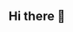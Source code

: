## Hi there 👋

<!--
**sanchit-lamba/sanchit-lamba** is a ✨ _special_ ✨ repository because its `README.md` (this file) appears on your GitHub profile.

Here are some ideas to get you started:

- 🔭 I’m currently working on a gait pattern recognition algo
- 🌱 I’m currently learning more python
- 👯 I’m looking to collaborate on anything provided it's interesting enough
- 💬 Ask me about Anything I will google it for you
- 📫 How to reach me: sanchit.cc
-->

